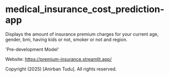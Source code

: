 # medical_insurance_cost_prediction-app
Displays the amount of insurance premium charges for your current age, gender, bmi, having kids or not, smoker or not and region.

'Pre-development Model'

Website:
https://premium-insurance.streamlit.app/







Copyright (2025) [Anirban Tudu]. All rights reserved.
